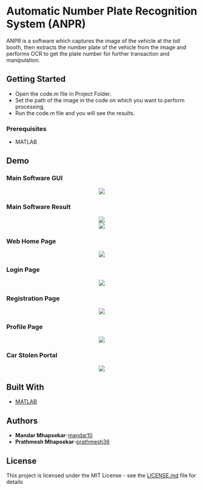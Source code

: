 # Automatic Number Plate Recognition System (ANPR)

ANPR is a software which captures the image of the vehicle at the toll booth, then extracts the number plate of the vehicle from the image and performs OCR to get the plate number for further transaction and manipulation. 

## Getting Started

* Open the code.m file in Project Folder.
* Set the path of the image in the code on which you want to perform processing.
* Run the code.m file and you will see the results.

### Prerequisites

* MATLAB

## Demo

### Main Software GUI
<center><img src="SS/1.png"></center>

### Main Software Result
<center><img src="SS/7.png"></center>

<center><img src="SS/8.png"></center>

### Web Home Page
<center><img src="SS/2.png"></center>

### Login Page
<center><img src="SS/3.png"></center>

### Registration Page
<center><img src="SS/4.png"></center>

### Profile Page
<center><img src="SS/5.png"></center>

### Car Stolen Portal
<center><img src="SS/6.png"></center>


## Built With

* [MATLAB](https://www.mathworks.com/products/matlab.html)

## Authors

* **Mandar Mhapsekar**-[mandar10](https://github.com/mandar10)
* **Prathmesh Mhapsekar**-[prathmesh36](https://github.com/prathmesh36)

## License

This project is licensed under the MIT License - see the [LICENSE.md](LICENSE.md) file for details
